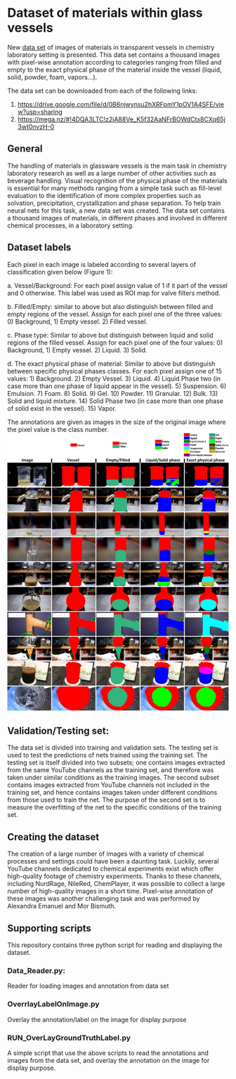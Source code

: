 # Dataset of materials within glass vessels
New [data set](https://drive.google.com/file/d/0B6njwynsu2hXRFpmY1pOV1A4SFE/view?usp=sharing) of images of materials in transparent vessels in chemistry laboratory setting is presented. This data set contains a thousand images with pixel-wise annotation according to categories ranging from filled and empty to the exact physical phase of the material inside the vessel (liquid, solid, powder, foam, vapors…). 

The data set can be downloaded from each of the following links:
1) https://drive.google.com/file/d/0B6njwynsu2hXRFpmY1pOV1A4SFE/view?usp=sharing
2) https://mega.nz/#!4DQA3LTC!z2jA88Ve_K5f32AaNFrBOWdCtx8CXq65j3wt0nvzH-0
## General 
The handling of materials in glassware vessels is the main task in chemistry laboratory research as well as a large number of other activities such as beverage handling. Visual recognition of the physical phase of the materials is essential for many methods ranging from a simple task such as fill-level evaluation to the identification of more complex properties such as solvation, precipitation, crystallization and phase separation. To help train neural nets for this task, a new data set was created. The data set contains a thousand images of materials, in different phases and involved in different chemical processes, in a laboratory setting.
## Dataset labels
Each pixel in each image is labeled according to several layers of classification given below (Figure 1): 

a. Vessel/Background: For each pixel assign value of 1 if it part of the vessel and 0 otherwise. This label was used as ROI map for valve filters method. 

b. Filled/Empty: similar to above but also distinguish between filled and empty regions of the vessel. Assign for each pixel one of the three values: 0) Background, 1) Empty vessel. 2) Filled vessel. 

c. Phase type: Similar to above but distinguish between liquid and solid regions of the filled vessel. Assign for each pixel one of the four values: 0) Background, 1) Empty vessel. 2) Liquid. 3) Solid.

d. The exact physical phase of material: Similar to above but distinguish between specific physical phases classes. For each pixel assign one of 15 values: 1) Background. 2) Empty Vessel. 3) Liquid. 4) Liquid Phase two (in case more than one phase of liquid appear in the vessel). 5) Suspension. 6) Emulsion. 7) Foam. 8) Solid. 9) Gel. 10) Powder. 11) Granular. 12) Bulk. 13) Solid and liquid mixture. 14) Solid Phase two (in case more than one phase of solid exist in the vessel). 15) Vapor.

The annotations are given as images in the size of the original image where the pixel value is the class number. 
![](/Figure1.jpg)

## Validation/Testing set:
The data set is divided into training and validation sets. The testing set is used to test the predictions of nets trained using the training set. The testing set is itself divided into two subsets; one contains images extracted from the same YouTube channels as the training set, and therefore was taken under similar conditions as the training images. The second subset contains images extracted from YouTube channels not included in the training set, and hence contains images taken under different conditions from those used to train the net. The purpose of the second set is to measure the overfitting of the net to the specific conditions of the training set.

## Creating the dataset
The creation of a large number of images with a variety of chemical processes and settings could have been a daunting task. Luckily, several YouTube channels dedicated to chemical experiments exist which offer high-quality footage of chemistry experiments. Thanks to these channels, including NurdRage, NileRed, ChemPlayer, it was possible to collect a large number of high-quality images in a short time. Pixel-wise annotation of these images was another challenging task and was performed by Alexandra Emanuel and Mor Bismuth. 

## Supporting scripts
This repository contains three python script for reading and displaying the dataset.
### Data_Reader.py:
Reader for loading images and annotation from data set
### OverrlayLabelOnImage.py
Overlay the annotation/label on the image for display purpose
### RUN_OverLayGroundTruthLabel.py
A simple script that use the above scripts to read the annotations and images from the data set, and overlay the annotation on the image for display purpose.


